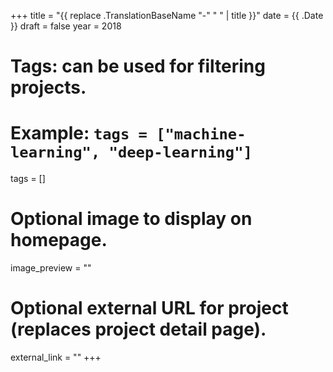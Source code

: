 +++
title = "{{ replace .TranslationBaseName "-" " " | title }}"
date = {{ .Date }}
draft = false
year = 2018
# Tags: can be used for filtering projects.
# Example: `tags = ["machine-learning", "deep-learning"]`
tags = []

# Optional image to display on homepage.
image_preview = ""

# Optional external URL for project (replaces project detail page).
external_link = ""
+++

